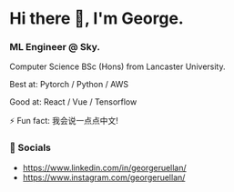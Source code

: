 # Hi there 👋, I'm George.
### ML Engineer @ Sky.
 Computer Science BSc (Hons) from Lancaster University.

Best at: Pytorch / Python / AWS 

Good at: React / Vue / Tensorflow

⚡ Fun fact: 我会说一点点中文!

### 📢 Socials
- https://www.linkedin.com/in/georgeruellan/
- https://www.instagram.com/georgeruellan/
